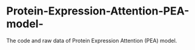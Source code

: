 # Protein-Expression-Attention-PEA-model-
The code and raw data of  Protein Expression Attention (PEA) model.
